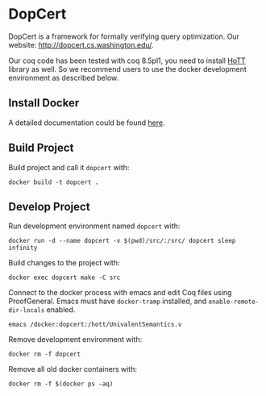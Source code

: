 # DopCert
DopCert is a framework for formally verifying query optimization. 
Our website: http://dopcert.cs.washington.edu/.

Our coq code has been tested with coq 8.5pl1, you need to install [HoTT](https://github.com/HoTT/HoTT) library as well. So we recommend users to use the docker development environment as described below.

## Install Docker
A detailed documentation could be found [here](https://docs.docker.com/engine/understanding-docker/).

## Build Project

Build project and call it `dopcert` with:

    docker build -t dopcert .
 
## Develop Project
 
Run development environment named `dopcert` with:

    docker run -d --name dopcert -v $(pwd)/src/:/src/ dopcert sleep infinity
 
Build changes to the project with:

    docker exec dopcert make -C src

Connect to the docker process with emacs and edit Coq files using ProofGeneral.
Emacs must have `docker-tramp` installed, and `enable-remote-dir-locals` enabled.

    emacs /docker:dopcert:/hott/UnivalentSemantics.v

Remove development environment with:
    
    docker rm -f dopcert

Remove all old docker containers with:

    docker rm -f $(docker ps -aq)

